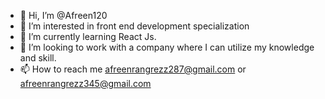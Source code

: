 - 👋 Hi, I’m @Afreen120
- 👀 I’m interested in front end development specialization
- 🌱 I’m currently learning React Js.
- 💞️ I’m looking to work with a company where I can utilize my knowledge and skill.
- 📫 How to reach me afreenrangrezz287@gmail.com or afreenrangrezz345@gmail.com

<!---
Afreen120/Afreen120 is a ✨ special ✨ repository because its `README.md` (this file) appears on your GitHub profile.
You can click the Preview link to take a look at your changes.
--->
